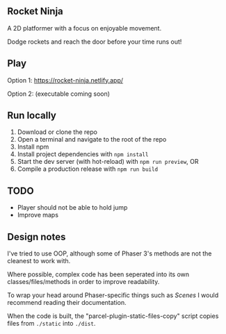 ## Rocket Ninja

A 2D platformer with a focus on enjoyable movement.

Dodge rockets and reach the door before your time runs out!


## Play

Option 1: https://rocket-ninja.netlify.app/

Option 2: (executable coming soon)


## Run locally

1. Download or clone the repo
2. Open a terminal and navigate to the root of the repo
3. Install npm
4. Install project dependencies with `npm install`
5. Start the dev server (with hot-reload) with `npm run preview`, OR
5. Compile a production release with `npm run build`


## TODO
- Player should not be able to hold jump
- Improve maps


## Design notes

I've tried to use OOP, although some of Phaser 3's methods are not the cleanest to work with.

Where possible, complex code has been seperated into its own classes/files/methods in order to improve readability.

To wrap your head around Phaser-specific things such as *Scenes* I would recommend reading their documentation.

When the code is built, the "parcel-plugin-static-files-copy" script copies files from `./static` into `./dist`.